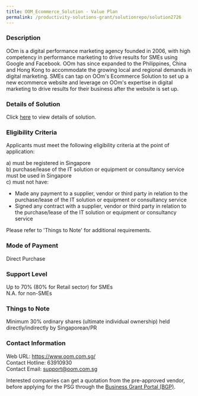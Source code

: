 ```yaml
---
title: OOM_Ecommerce_Solution - Value Plan
permalink: /productivity-solutions-grant/solutionrepo/solution2726
---
```


### Description

OOm is a digital performance marketing agency founded in 2006, with high competency in performance marketing to drive results for SMEs using Google and Facebook. OOm has since expanded to the Philippines, China and Hong Kong to accommodate the growing local and regional demands in digital marketing. SMEs can tap on OOm's Ecommerce Solution to set up a new ecommerce website and leverage on OOm's expertise in digital marketing to drive results for their business after the website is set up.

### Details of Solution

Click <a href='https://www.gobusiness.gov.sg/images/psg/OOM_Ecommerce_20200761_Desensitised_Annex_3.pdf' target='_blank' rel='noopener'>here</a> to view details of solution.

### Eligibility Criteria

Applicants must meet the following eligibility criteria at the point of application:

a) must be registered in Singapore <br>
b) purchase/lease of the IT solution or equipment or consultancy service must be used in Singapore <br>
c) must not have:
- Made any payment to a supplier, vendor or third party in relation to the purchase/lease of the IT solution or equipment or consultancy service
- Signed any contract with a supplier, vendor or third party in relation to the purchase/lease of the IT solution or equipment or consultancy service

Please refer to 'Things to Note' for additional requirements.

### Mode of Payment
Direct Purchase

### Support Level
Up to 70% (80% for Retail sector)  for SMEs <br>
N.A. for non-SMEs

### Things to Note
Minimum 30% ordinary shares (ultimate individual ownership) held directly/indirectly by Singaporean/PR

### Contact Information
Web URL: https://www.oom.com.sg/ <br>Contact Hotline: 63910930 <br>Contact Email: support@oom.com.sg <br>

Interested companies can get a quotation from the pre-approved vendor, before applying for the PSG through the <a target='_blank' rel='noopener' href='https://www.businessgrants.gov.sg/'>Business Grant Portal (BGP)</a>.
